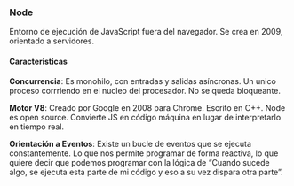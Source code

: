 ### **Node**

Entorno de ejecución de JavaScript fuera del navegador. Se crea en 2009, orientado a servidores.

#### **Caracteristicas**

**Concurrencia**: Es monohilo, con entradas y salidas asíncronas. Un unico proceso corrriendo en el nucleo del procesador. No se queda bloqueante.

**Motor V8**: Creado por Google en 2008 para Chrome. Escrito en C++. Node es open source. Convierte JS en código máquina en lugar de interpretarlo en tiempo real. 

**Orientación a Eventos**: Existe un bucle de eventos que se ejecuta constantemente. Lo que nos permite programar de forma reactiva, lo que quiere decir que podemos programar con la lógica de “Cuando sucede algo, se ejecuta esta parte de mi código y eso a su vez dispara otra parte”.


